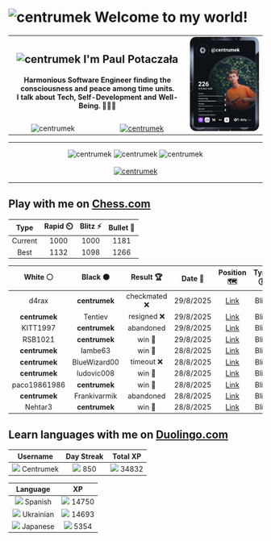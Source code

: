 <h1>
  <img
    src="https://emojis.slackmojis.com/emojis/images/1531849430/4246/blob-sunglasses.gif"
    width="30"
    alt="centrumek"
  />
  Welcome to my world!
</h1>

<table>
  <tbody>
    <tr>
      <td align="center" width="70%" colspan="2">
        <h2>
          <img
            src="https://raw.githubusercontent.com/MartinHeinz/MartinHeinz/master/wave.gif"
            width="30px"
            alt="centrumek"
          />
          I'm Paul Potaczała
        </h2>
        <h4>
          Harmonious Software Engineer finding the consciousness and peace among time units.
          <br/>
          I talk about Tech, Self-Development and Well-Being. 🌿🧘🚀
        </h4>
      </td>
      <td width="30%" rowspan="2">
        <a href="https://app.daily.dev/centrumek">
          <img
            src="./devcard.svg"
            alt="centrumek"
          />
        </a>
      </td>
    </tr>
    <tr align="center">
      <td>
        <img
          src="https://komarev.com/ghpvc/?username=centrumek&label=visitors&color=0e75b6&style=flat"
          alt="centrumek"
        >
      </td>
      <td>
        <a href="https://stackoverflow.com/users/14496012/centrumek">
          <img
            src="https://stackoverflow.com/users/flair/14496012.png?theme=dark"
            alt="centrumek"
          >
        </a>
      </td>
    </tr>
  </tbody>
</table>

---
<div align="center">
  <img 
    src="https://github-readme-stats.vercel.app/api?username=centrumek&show_icons=true&count_private=true&theme=dark&hide_border=true&hide=issues,contribs&bg_color=00000000"
    alt="centrumek"
  />
  <img
    src="https://github-readme-stats.vercel.app/api/top-langs/?username=centrumek&layout=compact&hide_border=true&theme=dark&bg_color=00000000&langs_count=6&exclude_repo=air-statistic-app"
    alt="centrumek"
  />
  <img 
    src="https://github-readme-streak-stats.herokuapp.com?user=centrumek&theme=dark&hide_border=true&background=FFFFFF00"
    alt="centrumek"
  />
  <br/>
  <br/>
  <a href="https://www.buymeacoffee.com/centrumek">
    <img
      src="https://cdn.buymeacoffee.com/buttons/v2/default-orange.png"
      height="50"
      width="210"
      alt="centrumek"
    />
  </a>
</div>

---

## Play with me on [Chess.com](https://www.chess.com/member/centrumek)

<div align="center">
<!--START_SECTION:chessStats-->
<!-- Automatically generated with https://github.com/Balastrong/chess-stats-action -->

| Type | Rapid ⏲️ | Blitz ⚡ | Bullet 🔫 |
|:---:|:---:|:---:|:---:|
| Current | 1000 | 1000 | 1181 |
| Best | 1132 | 1098 | 1266 |

| White ⚪ | Black ⚫ | Result 🏆 | Date 📅 | Position 🗺️ | Type 🕕 |
|:---:|:---:|:---:|:---:|:---:|:---:|
| d4rax | **centrumek** | checkmated ❌ | 29/8/2025 | <a href="http://www.ee.unb.ca/cgi-bin/tervo/fen.pl?select=1r6/kp4R1/3R4/Q1pPp3/4P3/2P5/PP5p/7K b - - 0 38">Link</a> | Blitz |
| **centrumek** | Tentiev | resigned ❌ | 29/8/2025 | <a href="http://www.ee.unb.ca/cgi-bin/tervo/fen.pl?select=rnbqkbnr/pppppppp/8/8/8/8/PPPPPPPP/RNBQKBNR w KQkq - 0 1">Link</a> | Blitz |
| KITT1997 | **centrumek** | abandoned  | 29/8/2025 | <a href="http://www.ee.unb.ca/cgi-bin/tervo/fen.pl?select=8/4Q1kr/7p/6p1/4R3/P6P/1PP2PP1/6K1 b - - 0 30">Link</a> | Blitz |
| RSB1021 | **centrumek** | win 🥇 | 29/8/2025 | <a href="http://www.ee.unb.ca/cgi-bin/tervo/fen.pl?select=6n1/2p1k1b1/p2p4/1p2n3/4P1q1/2PP4/PPK2P2/7R w - - 0 25">Link</a> | Blitz |
| **centrumek** | Iambe63 | win 🥇 | 28/8/2025 | <a href="http://www.ee.unb.ca/cgi-bin/tervo/fen.pl?select=5R1k/p1pR4/1p2p1pN/6Pp/1P6/P5K1/8/8 b - - 5 32">Link</a> | Blitz |
| **centrumek** | BlueWizard00 | timeout ❌ | 28/8/2025 | <a href="http://www.ee.unb.ca/cgi-bin/tervo/fen.pl?select=8/8/8/P4rk1/6p1/5Q2/6K1/4B3 w - - 3 51">Link</a> | Blitz |
| **centrumek** | ludovic008 | win 🥇 | 28/8/2025 | <a href="http://www.ee.unb.ca/cgi-bin/tervo/fen.pl?select=8/8/8/8/8/5K2/5Q2/5k2 b - - 16 67">Link</a> | Blitz |
| paco19861986 | **centrumek** | win 🥇 | 28/8/2025 | <a href="http://www.ee.unb.ca/cgi-bin/tervo/fen.pl?select=2k3r1/3r4/p1n2bN1/1p1p1P2/2pP2p1/2B5/PPP2P2/1K5R w - - 0 29">Link</a> | Blitz |
| **centrumek** | Frankivarmik | abandoned  | 28/8/2025 | <a href="http://www.ee.unb.ca/cgi-bin/tervo/fen.pl?select=2k4r/1pp2p1p/1p6/1b2Pp2/3r1P2/P5PP/8/4K3 w - - 0 34">Link</a> | Blitz |
| Nehtar3 | **centrumek** | win 🥇 | 28/8/2025 | <a href="http://www.ee.unb.ca/cgi-bin/tervo/fen.pl?select=r2k1b2/ppp2nq1/3p1p2/3Pp3/2P1PBPr/P7/1P3P1N/RN3RK1 w - - 0 21">Link</a> | Blitz |

<!--END_SECTION:chessStats-->
</div>

## Learn languages with me on [Duolingo.com](https://www.duolingo.com/profile/Centrumek)

<div align="center">
<!--START_SECTION:duolingoStats-->
<!-- Automatically generated with https://github.com/centrumek/duolingo-readme-stats-->

| Username | Day Streak | Total XP |
|:---:|:---:|:---:|
| <img src="https://raw.githubusercontent.com/centrumek/duolingo-readme-stats/main/assets/duolingo.png" height="12"> Centrumek | <img src="https://raw.githubusercontent.com/centrumek/duolingo-readme-stats/main/assets/streakinactive.svg" height="12"> 850 | <img src="https://raw.githubusercontent.com/centrumek/duolingo-readme-stats/main/assets/xp.svg" height="12"> 34832 |

| Language | XP |
|:---:|:---:|
| <img src="https://raw.githubusercontent.com/centrumek/duolingo-readme-stats/main/assets/langs/spanish.svg" height="12"> Spanish | <img src="https://raw.githubusercontent.com/centrumek/duolingo-readme-stats/main/assets/xp.svg" height="12"> 14750 |
| <img src="https://raw.githubusercontent.com/centrumek/duolingo-readme-stats/main/assets/langs/ukrainian.svg" height="12"> Ukrainian | <img src="https://raw.githubusercontent.com/centrumek/duolingo-readme-stats/main/assets/xp.svg" height="12"> 14693 |
| <img src="https://raw.githubusercontent.com/centrumek/duolingo-readme-stats/main/assets/langs/japanese.svg" height="12"> Japanese | <img src="https://raw.githubusercontent.com/centrumek/duolingo-readme-stats/main/assets/xp.svg" height="12"> 5354 |

<!--END_SECTION:duolingoStats-->
</div>
<!--
**centrumek/centrumek** is a ✨ _special_ ✨ repository because its `README.md` (this file) appears on your GitHub profile.

Here are some ideas to get you started:

- 🔭 I’m currently working on ...
- 🌱 I’m currently learning ...
- 👯 I’m looking to collaborate on ...
- 🤔 I’m looking for help with ...
- 💬 Ask me about ...
- 📫 How to reach me: ...
- 😄 Pronouns: ...
- ⚡ Fun fact: ...
-->
